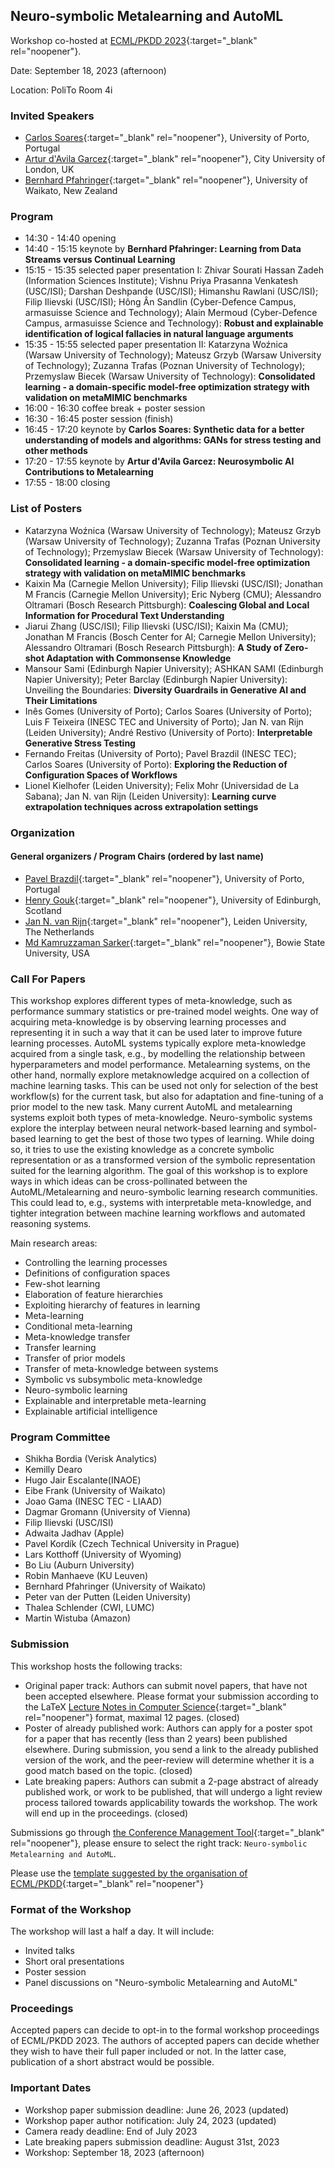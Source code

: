 ## Neuro-symbolic Metalearning and AutoML
Workshop co-hosted at [ECML/PKDD 2023](https://2023.ecmlpkdd.org/){:target="_blank" rel="noopener"}. 

Date: September 18, 2023 (afternoon)

Location: PoliTo Room 4i

### Invited Speakers

* [Carlos Soares](https://sigarra.up.pt/feup/en/func_geral.formview?p_codigo=235847){:target="_blank" rel="noopener"}, University of Porto, Portugal
* [Artur d'Avila Garcez](https://www.city.ac.uk/about/people/academics/artur-davila-garcez){:target="_blank" rel="noopener"}, City University of London, UK
* [Bernhard Pfahringer](https://profiles.waikato.ac.nz/bernhard.pfahringer){:target="_blank" rel="noopener"}, University of Waikato, New Zealand


### Program 

* 14:30 - 14:40 opening
* 14:40 - 15:15 keynote by **Bernhard Pfahringer: Learning from Data Streams versus Continual Learning**
* 15:15 - 15:35 selected paper presentation I: Zhivar Sourati Hassan Zadeh (Information Sciences Institute); Vishnu Priya Prasanna Venkatesh (USC/ISI); Darshan Deshpande (USC/ISI); Himanshu Rawlani (USC/ISI); Filip Ilievski (USC/ISI); Hông Ân Sandlin (Cyber-Defence Campus, armasuisse Science and Technology); Alain Mermoud (Cyber-Defence Campus, armasuisse Science and Technology): **Robust and explainable identification of logical fallacies in natural language arguments**
* 15:35 - 15:55 selected paper presentation II: Katarzyna Woźnica (Warsaw University of Technology); Mateusz Grzyb (Warsaw University of Technology); Zuzanna Trafas (Poznan University of Technology); Przemyslaw Biecek (Warsaw University of Technology): **Consolidated learning - a domain-specific model-free optimization strategy with validation on metaMIMIC benchmarks**
* 16:00 - 16:30 coffee break + poster session
* 16:30 - 16:45 poster session (finish)
* 16:45 - 17:20 keynote by **Carlos Soares: Synthetic data for a better understanding of models and algorithms: GANs for stress testing and other methods**
* 17:20 - 17:55 keynote by **Artur d'Avila Garcez: Neurosymbolic AI Contributions to Metalearning**
* 17:55 - 18:00 closing


### List of Posters 

* Katarzyna Woźnica (Warsaw University of Technology); Mateusz Grzyb (Warsaw University of Technology); Zuzanna Trafas (Poznan University of Technology); Przemyslaw Biecek (Warsaw University of Technology): **Consolidated learning - a domain-specific model-free optimization strategy with validation on metaMIMIC benchmarks**
* Kaixin Ma (Carnegie Mellon University); Filip Ilievski (USC/ISI); Jonathan M Francis (Carnegie Mellon University); Eric Nyberg (CMU); Alessandro Oltramari (Bosch Research Pittsburgh): **Coalescing Global and Local Information for Procedural Text Understanding**
* Jiarui Zhang (USC/ISI); Filip Ilievski (USC/ISI); Kaixin Ma (CMU); Jonathan M Francis (Bosch Center for AI; Carnegie Mellon University); Alessandro Oltramari (Bosch Research Pittsburgh): **A Study of Zero-shot Adaptation with Commonsense Knowledge**
* Mansour Sami (Edinburgh Napier University); ASHKAN SAMI (Edinburgh Napier University); Peter Barclay (Edinburgh Napier University): Unveiling the Boundaries: **Diversity Guardrails in Generative AI and Their Limitations**
* Inês Gomes (University of Porto); Carlos Soares (University of Porto); Luis F Teixeira (INESC TEC and University of Porto); Jan N. van Rijn (Leiden University); André Restivo (University of Porto): **Interpretable Generative Stress Testing**
* Fernando Freitas (University of Porto); Pavel Brazdil (INESC TEC); Carlos Soares (University of Porto): **Exploring the Reduction of Configuration Spaces of Workflows**
* Lionel Kielhofer (Leiden University); Felix Mohr (Universidad de La Sabana); Jan N. van Rijn (Leiden University): **Learning curve extrapolation techniques across extrapolation settings**

### Organization

#### General organizers / Program Chairs (ordered by last name)
* [Pavel Brazdil](http://www.liaad.up.pt/area/pbrazdil/pavel-brazdil){:target="_blank" rel="noopener"}, University of Porto, Portugal
* [Henry Gouk](https://www.henrygouk.com/){:target="_blank" rel="noopener"}, University of Edinburgh, Scotland
* [Jan N. van Rijn](https://www.universiteitleiden.nl/en/staffmembers/jan-van-rijn){:target="_blank" rel="noopener"}, Leiden University, The Netherlands
* [Md Kamruzzaman Sarker](https://mdkzaman.com/){:target="_blank" rel="noopener"}, Bowie State University, USA


### Call For Papers
This workshop explores different types of meta-knowledge, such as performance summary statistics or pre-trained model weights. 
One way of acquiring meta-knowledge is by observing learning processes and representing it in such a way that it can be used later to improve future learning processes. 
AutoML systems typically explore meta-knowledge acquired from a single task, e.g., by modelling the relationship between hyperparameters and model performance. 
Metalearning systems, on the other hand, normally explore metaknowledge acquired on a collection of machine learning tasks. 
This can be used not only for selection of the best workflow(s) for the current task, but also for adaptation and fine-tuning of a prior model to the new task. 
Many current AutoML and metalearning systems exploit both types of meta-knowledge. 
Neuro-symbolic systems explore the interplay between neural network-based learning and symbol-based learning to get the best of those two types of learning. 
While doing so, it tries to use the existing knowledge as a concrete symbolic representation or as a transformed version of the symbolic representation suited for the learning algorithm. 
The goal of this workshop is to explore ways in which ideas can be cross-pollinated between the AutoML/Metalearning and neuro-symbolic learning research communities. 
This could lead to, e.g., systems with interpretable meta-knowledge, and tighter integration between machine learning workflows and automated reasoning systems. 

Main research areas:

* Controlling the learning processes
* Definitions of configuration spaces
* Few-shot learning
* Elaboration of feature hierarchies
* Exploiting hierarchy of features in learning
* Meta-learning
* Conditional meta-learning
* Meta-knowledge transfer
* Transfer learning
* Transfer of prior models
* Transfer of meta-knowledge between systems
* Symbolic vs subsymbolic meta-knowledge
* Neuro-symbolic learning 
* Explainable and interpretable meta-learning
* Explainable artificial intelligence

### Program Committee

* Shikha Bordia (Verisk Analytics)
* Kemilly Dearo
* Hugo Jair Escalante(INAOE)
* Eibe Frank (University of Waikato)
* Joao Gama (INESC TEC - LIAAD)
* Dagmar Gromann (University of Vienna)
* Filip Ilievski (USC/ISI)
* Adwaita Jadhav (Apple)
* Pavel Kordík (Czech Technical University in Prague)
* Lars Kotthoff (University of Wyoming)
* Bo Liu (Auburn University)
* Robin Manhaeve (KU Leuven)
* Bernhard Pfahringer (University of Waikato)
* Peter van der Putten (Leiden University)
* Thalea Schlender (CWI, LUMC)
* Martin Wistuba (Amazon)

### Submission

This workshop hosts the following tracks:

* Original paper track: Authors can submit novel papers, that have not been accepted elsewhere. Please format your submission according to the LaTeX [Lecture Notes in Computer Science](https://www.springer.com/gp/computer-science/lncs){:target="_blank" rel="noopener"} format, maximal 12 pages. (closed)
* Poster of already published work: Authors can apply for a poster spot for a paper that has recently (less than 2 years) been published elsewhere. During submission, you send a link to the already published version of the work, and the peer-review will determine whether it is a good match based on the topic. (closed)
* Late breaking papers: Authors can submit a 2-page abstract of already published work, or work to be published, that will undergo a light review process tailored towards applicability towards the workshop. The work will end up in the proceedings. (closed)

Submissions go through [the Conference Management Tool](https://cmt3.research.microsoft.com/ECMLPKDDworkshop2023/){:target="_blank" rel="noopener"}, please ensure to select the right track: `Neuro-symbolic Metalearning and AutoML`. 

Please use the [template suggested by the organisation of ECML/PKDD](https://resource-cms.springernature.com/springer-cms/rest/v1/content/19238648/data/v6){:target="_blank" rel="noopener"}

### Format of the Workshop

The workshop will last a half a day. It will include: 

* Invited talks
* Short oral presentations
* Poster session 
* Panel discussions on "Neuro-symbolic Metalearning and AutoML"

### Proceedings

Accepted papers can decide to opt-in to the formal workshop proceedings of ECML/PKDD 2023. The authors of accepted papers can decide whether they wish to have their full paper included or not. In the latter case, publication of a short abstract would be possible.

### Important Dates

* Workshop paper submission deadline: June 26, 2023 (updated)
* Workshop paper author notification: July 24, 2023 (updated)
* Camera ready deadline: End of July 2023
* Late breaking papers submission deadline: August 31st, 2023
* Workshop: September 18, 2023 (afternoon)
